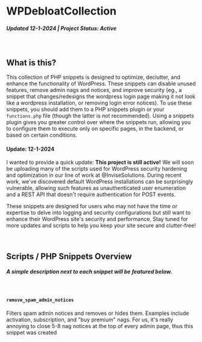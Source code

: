 # WPDebloatCollection
##### Updated 12-1-2024 | Project Status: Active
  
## What is this?
This collection of PHP snippets is designed to optimize, declutter, and enhance the functionality of WordPress. These snippets can disable unused features, remove admin nags and notices, and improve security (eg., a snippet that changes/redesigns the wordpress login page making it not look like a wordpress installation, or removing login error notices). To use these snippets, you should add them to a PHP snippets plugin or your ```functions.php``` file (though the latter is not recommended). Using a snippets plugin gives you greater control over where the snippets run, allowing you to configure them to execute only on specific pages, in the backend, or based on certain conditions.

#### Update: 12-1-2024
I wanted to provide a quick update: **This project is still active!** We will soon be uploading many of the scripts used for WordPress security hardening and optimization in our line of work at @InviseSolutions. During recent work, we've discovered default WordPress installations can be surprisingly vulnerable, allowing such features as unauthenticated user enumeration and a REST API that doesn't require authentication for POST events.

These snippets are designed for users who may not have the time or expertise to delve into logging and security configurations but still want to enhance their WordPress site's security and performance. Stay tuned for more updates and scripts to help you keep your site secure and clutter-free!

  
## Scripts / PHP Snippets Overview
##### A simple description next to each snippet will be featured below. 
  
#### ```remove_spam_admin_notices```
Filters spam admin notices and removes or hides them. Examples include activation, subscription, and "buy premium" nags. For us, it's really annoying to close 5-8 nag notices at the top of every admin page, thus this snippet was created


